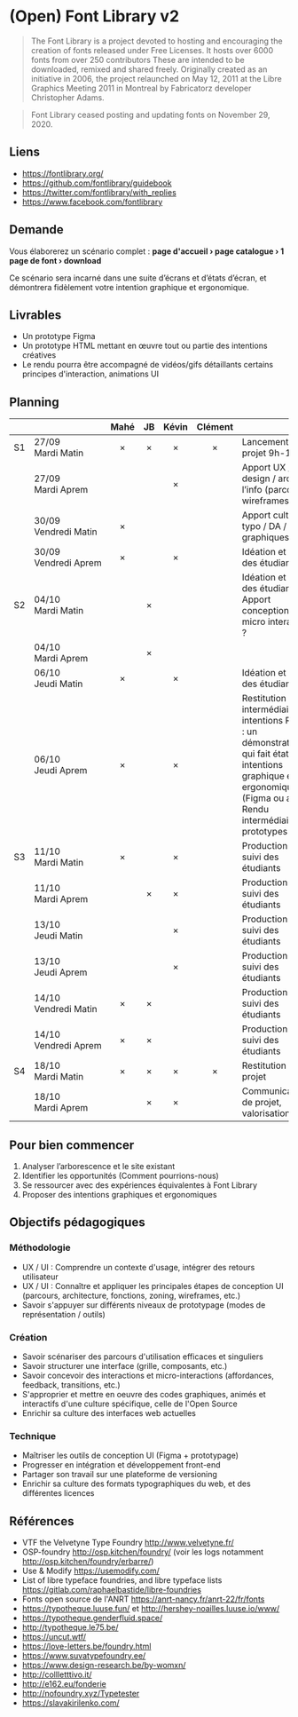 # (Open) Font Library v2

> The Font Library is a project devoted to hosting and encouraging the creation of fonts released under Free Licenses. It hosts over 6000 fonts from over 250 contributors These are intended to be downloaded, remixed and shared freely. Originally created as an initiative in 2006, the project relaunched on May 12, 2011 at the Libre Graphics Meeting 2011 in Montreal by Fabricatorz developer Christopher Adams.

> Font Library ceased posting and updating fonts on November 29, 2020.

## Liens
- https://fontlibrary.org/
- https://github.com/fontlibrary/guidebook 
- https://twitter.com/fontlibrary/with_replies 
- https://www.facebook.com/fontlibrary 

## Demande
Vous élaborerez un scénario complet :
**page d'accueil › page catalogue › 1 page de font › download**

Ce scénario sera incarné dans une suite d’écrans et d’états d’écran, et démontrera fidèlement votre intention graphique et ergonomique.

## Livrables
- Un prototype Figma
- Un prototype HTML mettant en œuvre tout ou partie des intentions créatives
- Le rendu pourra être accompagné de vidéos/gifs détaillants certains principes d'interaction, animations UI

## Planning
|    |             | Mahé | JB | Kévin | Clément |                                                                                                                                                                                    |
|----|-------------|:----:|:--:|:-----:|:-------:|------------------------------------------------------------------------------------------------------------------------------------------------------------------------------------|
| S1 | 27/09 Mardi Matin |   ×  |  × |   ×   |    ×    | Lancement de projet 9h-11h                                                                                                                                                         |
|    | 27/09 Mardi Aprem |      |    |   ×   |         | Apport UX / tool design / archi de l’info (parcours, wireframes/flows)                                                                                                             |
|    | 30/09 Vendredi Matin |   ×  |    |       |         | Apport culture typo / DA / codes graphiques                                                                                                                                        |
|    | 30/09 Vendredi Aprem |   ×  |    |   ×   |         | Idéation et suivi des étudiants                                                                                                                                                    |
| S2 | 04/10 Mardi Matin |      |  × |       |         | Idéation et suivi des étudiants Apport conception UI / micro interaction ?                                                                                                         |
|    | 04/10 Mardi Aprem |      |  × |       |         |                                                                                                                                                                                    |
|    | 06/10 Jeudi Matin |   ×  |    |   ×   |         | Idéation et suivi des étudiants                                                                                                                                                    |
|    | 06/10 Jeudi Aprem |   ×  |    |   ×   |         | Restitution orale intermédiaire des intentions Requis : un démonstrateur qui fait état des intentions graphique et ergonomique (Figma ou autre) Rendu intermédiaire des prototypes |
| S3 | 11/10 Mardi Matin |   ×  |    |   ×   |         | Production et suivi des étudiants                                                                                                                                                  |
|    | 11/10 Mardi Aprem |      |  × |   ×   |         | Production et suivi des étudiants                                                                                                                                                  |
|    | 13/10 Jeudi Matin |      |    |   ×   |         | Production et suivi des étudiants                                                                                                                                                  |
|    | 13/10 Jeudi Aprem |      |    |   ×   |         | Production et suivi des étudiants                                                                                                                                                  |
|    | 14/10 Vendredi Matin |   ×  |  × |       |         | Production et suivi des étudiants                                                                                                                                                  |
|    | 14/10 Vendredi Aprem |   ×  |  × |       |         | Production et suivi des étudiants                                                                                                                                                  |
| S4 | 18/10 Mardi Matin |   ×  |  ×  |   ×   |    ×    | Restitution de projet                                                                                                                                                              |
|    | 18/10 Mardi Aprem |      |  × |   ×   |         | Communication de projet, valorisation                                                                                                                                              |


## Pour bien commencer
1. Analyser l’arborescence et le site existant
2. Identifier les opportunités (Comment pourrions-nous)
3. Se ressourcer avec des expériences équivalentes à Font Library
4. Proposer des intentions graphiques et ergonomiques



## Objectifs pédagogiques
### Méthodologie
- UX / UI : Comprendre un contexte d'usage, intégrer des retours utilisateur
- UX / UI : Connaître et appliquer les principales étapes de conception UI (parcours, architecture, fonctions, zoning, wireframes, etc.)
- Savoir s'appuyer sur différents niveaux de prototypage (modes de représentation / outils)
### Création
- Savoir scénariser des parcours d'utilisation efficaces et singuliers
- Savoir structurer une interface (grille, composants, etc.)
- Savoir concevoir des interactions et micro-interactions (affordances, feedback, transitions, etc.)
- S'approprier et mettre en oeuvre des codes graphiques, animés et interactifs d'une culture spécifique, celle de l'Open Source
- Enrichir sa culture des interfaces web actuelles
### Technique
- Maîtriser les outils de conception UI (Figma + prototypage)
- Progresser en intégration et développement front-end
- Partager son travail sur une plateforme de versioning
- Enrichir sa culture des formats typographiques du web, et des différentes licences

## Références
- VTF the Velvetyne Type Foundry http://www.velvetyne.fr/
- OSP-foundry http://osp.kitchen/foundry/ (voir les logs notamment http://osp.kitchen/foundry/erbarre/)
- Use & Modify https://usemodify.com/
- List of libre typeface foundries, and libre typeface lists https://gitlab.com/raphaelbastide/libre-foundries
- Fonts open source de l'ANRT https://anrt-nancy.fr/anrt-22/fr/fonts
- https://typotheque.luuse.fun/ et http://hershey-noailles.luuse.io/www/
- https://typotheque.genderfluid.space/
- http://typotheque.le75.be/
- https://uncut.wtf/
- https://love-letters.be/foundry.html
- https://www.suvatypefoundry.ee/
- https://www.design-research.be/by-womxn/
- http://collletttivo.it/
- http://e162.eu/fonderie
- http://nofoundry.xyz/Typetester
- https://slavakirilenko.com/

